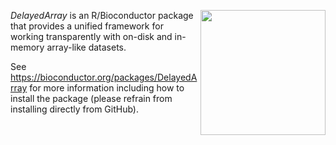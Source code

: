 [<img src="https://www.bioconductor.org/images/logo/jpg/bioconductor_logo_rgb.jpg" width="200" align="right"/>](https://bioconductor.org/)

_DelayedArray_ is an R/Bioconductor package that provides a unified framework for working transparently with on-disk and in-memory array-like datasets.

See https://bioconductor.org/packages/DelayedArray for more information including how to install the package (please refrain from installing directly from GitHub).

